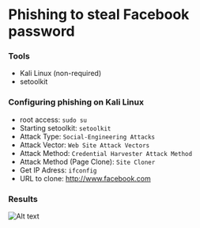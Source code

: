 # Phishing to steal Facebook password

### Tools

- Kali Linux (non-required)
- setoolkit

### Configuring phishing on Kali Linux

- root access: ``` sudo su ```
- Starting setoolkit: ``` setoolkit ```
- Attack Type: ``` Social-Engineering Attacks ```
- Attack Vector: ``` Web Site Attack Vectors ```
- Attack Method: ```Credential Harvester Attack Method ```
- Attack Method (Page Clone): ``` Site Cloner ```
- Get IP Adress: ``` ifconfig ```
- URL to clone: http://www.facebook.com

### Results

![Alt text](./passwd.png "Optional title")
